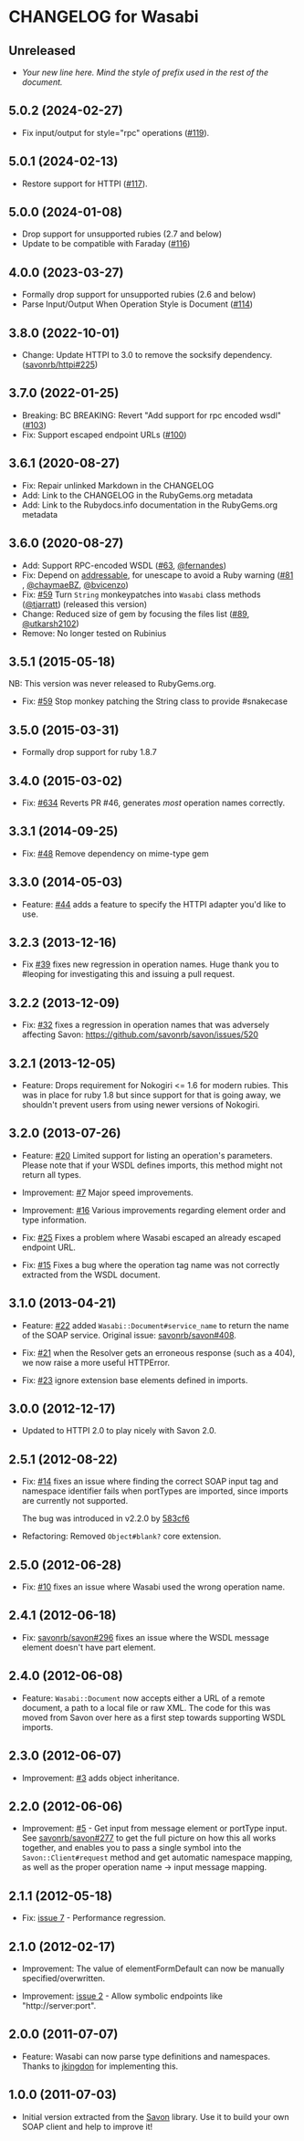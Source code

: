 # CHANGELOG for Wasabi

## Unreleased

- _Your new line here. Mind the style of prefix used in the rest of the document._

## 5.0.2 (2024-02-27)

- Fix input/output for style="rpc" operations ([#119](https://github.com/savonrb/wasabi/pull/119)). 

## 5.0.1 (2024-02-13)

- Restore support for HTTPI ([#117](https://github.com/savonrb/wasabi/issues/117)). 

## 5.0.0 (2024-01-08)

- Drop support for unsupported rubies (2.7 and below)
- Update to be compatible with Faraday ([#116](https://github.com/savonrb/wasabi/pull/116))

## 4.0.0 (2023-03-27)

- Formally drop support for unsupported rubies (2.6 and below)
- Parse Input/Output When Operation Style is Document ([#114](https://github.com/savonrb/wasabi/pull/114))

## 3.8.0 (2022-10-01)

- Change: Update HTTPI to 3.0 to remove the socksify dependency. ([savonrb/httpi#225](https://github.com/savonrb/httpi/pull/225))

## 3.7.0 (2022-01-25)

- Breaking: BC BREAKING: Revert "Add support for rpc encoded wsdl" ([#103](https://github.com/savonrb/wasabi/pull/103))
- Fix: Support escaped endpoint URLs ([#100](https://github.com/savonrb/wasabi/pull/100))

## 3.6.1 (2020-08-27)

- Fix: Repair unlinked Markdown in the CHANGELOG
- Add: Link to the CHANGELOG in the RubyGems.org metadata
- Add: Link to the Rubydocs.info documentation in the RubyGems.org metadata

## 3.6.0 (2020-08-27)

- Add: Support RPC-encoded WSDL ([#63](https://github.com/savonrb/wasabi/pull/63), [@fernandes][])
- Fix: Depend on [addressable](https://github.com/sporkmonger/addressable), for unescape to avoid a Ruby warning ([#81](https://github.com/savonrb/wasabi/pull/81) , [@chaymaeBZ][], [@bvicenzo][])
- Fix: [#59](https://github.com/savonrb/wasabi/pull/59) Turn `String` monkeypatches into `Wasabi` class methods ([@tjarratt][]) (released this version)
- Change: Reduced size of gem by focusing the files list ([#89](https://github.com/savonrb/wasabi/pull/89), [@utkarsh2102][])
- Remove: No longer tested on Rubinius

## 3.5.1 (2015-05-18)

NB: This version was never released to RubyGems.org.

- Fix: [#59](https://github.com/savonrb/wasabi/pull/59) Stop monkey patching the String class to provide #snakecase

## 3.5.0 (2015-03-31)

- Formally drop support for ruby 1.8.7

## 3.4.0 (2015-03-02)

- Fix: [#634](https://github.com/savonrb/savon/issues/634) Reverts PR #46, generates *most* operation names correctly.

## 3.3.1 (2014-09-25)

- Fix: [#48](https://github.com/savonrb/wasabi/issues/48) Remove dependency on mime-type gem

## 3.3.0 (2014-05-03)
- Feature: [#44](https://github.com/savonrb/wasabi/pull/44) adds a feature to specify the HTTPI adapter you'd like to use.

## 3.2.3 (2013-12-16)
- Fix [#39](https://github.com/savonrb/wasabi/pull/39) fixes new regression in operation names. Huge thank you to #leoping for investigating this and issuing a pull request.

## 3.2.2 (2013-12-09)

- Fix: [#32](https://github.com/savonrb/wasabi/issues/32) fixes a regression in operation names that was adversely affecting Savon: https://github.com/savonrb/savon/issues/520

## 3.2.1 (2013-12-05)

- Feature: Drops requirement for Nokogiri <= 1.6 for modern rubies. This was in place for ruby 1.8 but since support for that is going away, we shouldn't prevent users from using newer versions of Nokogiri.

## 3.2.0 (2013-07-26)

- Feature: [#20](https://github.com/savonrb/wasabi/issues/20) Limited support for listing an
  operation's parameters. Please note that if your WSDL defines imports, this method might
  not return all types.

- Improvement: [#7](https://github.com/savonrb/wasabi/issues/7) Major speed improvements.

- Improvement: [#16](https://github.com/savonrb/wasabi/issues/16) Various improvements regarding
  element order and type information.

- Fix: [#25](https://github.com/savonrb/wasabi/issues/25) Fixes a problem where Wasabi escaped
  an already escaped endpoint URL.

- Fix: [#15](https://github.com/savonrb/wasabi/issues/15) Fixes a bug where the operation tag
  name was not correctly extracted from the WSDL document.

## 3.1.0 (2013-04-21)

- Feature: [#22](https://github.com/savonrb/wasabi/issues/22) added `Wasabi::Document#service_name`
  to return the name of the SOAP service. Original issue: [savonrb/savon#408](https://github.com/savonrb/savon/pull/408).

- Fix: [#21](https://github.com/savonrb/wasabi/issues/21) when the Resolver gets an
  erroneous response (such as a 404), we now raise a more useful HTTPError.

- Fix: [#23](https://github.com/savonrb/wasabi/issues/23) ignore extension base elements
  defined in imports.

## 3.0.0 (2012-12-17)

- Updated to HTTPI 2.0 to play nicely with Savon 2.0.

## 2.5.1 (2012-08-22)

- Fix: [#14](https://github.com/savonrb/wasabi/issues/14) fixes an issue where
  finding the correct SOAP input tag and namespace identifier fails when portTypes
  are imported, since imports are currently not supported.

  The bug was introduced in v2.2.0 by [583cf6](https://github.com/savonrb/wasabi/commit/583cf658f1953411a7a7a4c22923fa0a046c8d6d)

- Refactoring: Removed `Object#blank?` core extension.

## 2.5.0 (2012-06-28)

- Fix: [#10](https://github.com/savonrb/wasabi/issues/10) fixes an issue where
  Wasabi used the wrong operation name.

## 2.4.1 (2012-06-18)

- Fix: [savonrb/savon#296](https://github.com/savonrb/savon/issues/296) fixes an issue where
  the WSDL message element doesn't have part element.

## 2.4.0 (2012-06-08)

- Feature: `Wasabi::Document` now accepts either a URL of a remote document,
  a path to a local file or raw XML. The code for this was moved from Savon over
  here as a first step towards supporting WSDL imports.

## 2.3.0 (2012-06-07)

- Improvement: [#3](https://github.com/savonrb/wasabi/pull/3) adds object inheritance.

## 2.2.0 (2012-06-06)

- Improvement: [#5](https://github.com/savonrb/wasabi/pull/5) - Get input from message
  element or portType input. See [savonrb/savon#277](https://github.com/savonrb/savon/pull/277)
  to get the full picture on how this all works together, and enables you to pass a single
  symbol into the `Savon::Client#request` method and get automatic namespace mapping, as well
  as the proper operation name -> input message mapping.

## 2.1.1 (2012-05-18)

- Fix: [issue 7](https://github.com/savonrb/wasabi/issues/7) - Performance regression.

## 2.1.0 (2012-02-17)

- Improvement: The value of elementFormDefault can now be manually specified/overwritten.

- Improvement: [issue 2](https://github.com/savonrb/wasabi/issues/2) - Allow symbolic endpoints
  like "http://server:port".

## 2.0.0 (2011-07-07)

- Feature: Wasabi can now parse type definitions and namespaces.
  Thanks to [jkingdon](https://github.com/jkingdon) for implementing this.

## 1.0.0 (2011-07-03)

- Initial version extracted from the [Savon](http://rubygems.org/gems/savon) library.
  Use it to build your own SOAP client and help to improve it!

[@fernandes]: https://github.com/fernandes
[@utkarsh2102]: https://github.com/utkarsh2102
[@tjarratt]: https://github.com/tjarratt
[@chaymaeBZ]: https://github.com/chaymaeBZ
[@bvicenzo]: https://github.com/bvicenzo
